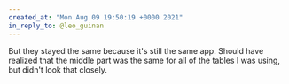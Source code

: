 ```yaml
---
created_at: "Mon Aug 09 19:50:19 +0000 2021"
in_reply_to: @leo_guinan
---
```


But they stayed the same because it's still the same app. Should have realized that the middle part was the same for all of the tables I was using, but didn't look that closely.